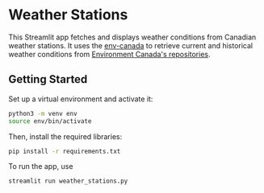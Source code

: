 # Weather Stations

This Streamlit app fetches and displays weather conditions from Canadian weather stations.  It uses the [env-canada](https://pypi.org/project/env-canada/) to retrieve current and historical weather conditions from [Environment Canada's repositories](https://dd.weather.gc.ca).

## Getting Started

Set up a virtual environment and activate it:

```bash
python3 -m venv env
source env/bin/activate
```

Then, install the required libraries:

```bash
pip install -r requirements.txt
```

To run the app, use

```bash
streamlit run weather_stations.py
```

